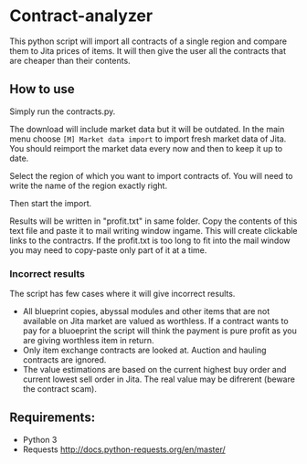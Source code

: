 # Contract-analyzer

This python script will import all contracts of a single region and compare them to Jita prices of items. It will then give the user all the contracts that are cheaper than their contents.

## How to use
Simply run the contracts.py. 

The download will include market data but it will be outdated. In  the main menu choose `[M] Market data import` to import fresh market data of Jita. You should reimport the market data every now and then to keep it up to date.

Select the region of which you want to import contracts of. You will need to write the name of the region exactly right.

Then start the import.

Results will be written in "profit.txt" in same folder. Copy the contents of this text file and paste it to mail writing window ingame. This will create clickable links to the contractrs.
If the profit.txt is too long to fit into the mail window you may need to copy-paste only part of it at a time.

### Incorrect results

The script has few cases where it will give incorrect results.
* All blueprint copies, abyssal modules and other items that are not available on Jita market are valued as worthless. If a contract wants to pay for a bluoeprint the script will think the payment is pure profit as you are giving worthless item in return.
* Only item exchange contracts are looked at. Auction and hauling contracts are ignored.
* The value estimations are based on the current highest buy order and current lowest sell order in Jita. The real value may be difrerent (beware the contract scam).

## Requirements:
* Python 3
* Requests http://docs.python-requests.org/en/master/
